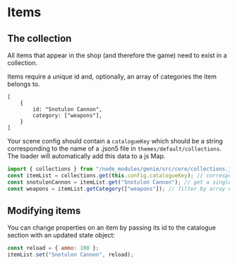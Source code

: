 # Items

## The collection

All items that appear in the shop (and therefore the game) need to exist in a collection. 

Items require a unique id and, optionally, an array of categories the item belongs to.

```
[
    { 
        id: "Snotulon Cannon",
        category: ["weapons"],
    }
]
``` 

Your scene config should contain a `catalogueKey` which should be a string corresponding to the name of a .json5 file in `themes/default/collections`. The loader will automatically add this data to a js Map. 

```javascript
import { collections } from "/node_modules/genie/src/core/collections.js";
const itemList = collections.get(this.config.catalogueKey); // corresponding to a .json5 in items/
const snotulonCannon = itemList.get("Snotulon Cannon"); // get a single item
const weapons = itemList.getCategory(["weapons"]); // filter by array of categories
```

## Modifying items

You can change properties on an item by passing its id to the catalogue section with an updated state object:

```javascript
const reload = { ammo: 100 };
itemList.set("Snotulon Cannon", reload); 
```

